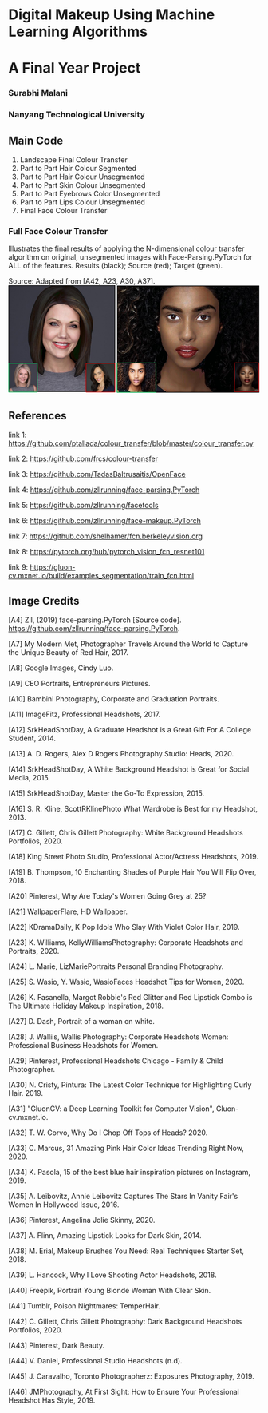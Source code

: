 # Digital Makeup Using Machine Learning Algorithms
# A Final Year Project
### Surabhi Malani
### Nanyang Technological University

## Main Code
1. Landscape Final Colour Transfer
2. Part to Part Hair Colour Segmented
3. Part to Part Hair Colour Unsegmented
4. Part to Part Skin Colour Unsegmented
5. Part to Part Eyebrows Color Unsegmented
6. Part to Part Lips Colour Unsegmented
7. Final Face Colour Transfer

### Full Face Colour Transfer 

Illustrates the final results of applying the N-dimensional colour transfer algorithm  on original, unsegmented images with Face-Parsing.PyTorch for ALL of the features. Results (black); Source (red); Target (green). 

Source: Adapted from [A42, A23, A30, A37].
![full face](full_face_makeup_transfer.png)

## References  
link 1: https://github.com/ptallada/colour_transfer/blob/master/colour_transfer.py  

link 2: https://github.com/frcs/colour-transfer

link 3: https://github.com/TadasBaltrusaitis/OpenFace

link 4: https://github.com/zllrunning/face-parsing.PyTorch

link 5: https://github.com/zllrunning/facetools

link 6: https://github.com/zllrunning/face-makeup.PyTorch

link 7: https://github.com/shelhamer/fcn.berkeleyvision.org

link 8: https://pytorch.org/hub/pytorch_vision_fcn_resnet101

link 9: https://gluon-cv.mxnet.io/build/examples_segmentation/train_fcn.html


## Image Credits

[A4] 	Zll, (2019) face-parsing.PyTorch [Source code]. https://github.com/zllrunning/face-parsing.PyTorch.

[A7] 	My Modern Met, Photographer Travels Around the World to Capture the Unique Beauty of Red Hair, 2017.

[A8] 	Google Images, Cindy Luo.

[A9] 	CEO Portraits, Entrepreneurs Pictures.

[A10] 	Bambini Photography, Corporate and Graduation Portraits.

[A11] 	ImageFitz, Professional Headshots, 2017.

[A12] 	SrkHeadShotDay, A Graduate Headshot is a Great Gift For A College Student, 2014.

[A13]	 A. D. Rogers, Alex D Rogers Photography Studio: Heads, 2020.

[A14] 	SrkHeadShotDay, A White Background Headshot is Great for Social Media, 2015.

[A15] 	SrkHeadShotDay, Master the Go-To Expression, 2015.

[A16] 	S. R. Kline,  ScottRKlinePhoto What Wardrobe is Best for my Headshot, 2013.

[A17] 	C. Gillett, Chris Gillett Photography: White Background Headshots Portfolios, 2020.

[A18] 	King Street Photo Studio, Professional Actor/Actress Headshots, 2019.

[A19] 	B. Thompson, 10 Enchanting Shades of Purple Hair You Will Flip Over, 2018.

[A20] 	Pinterest, Why Are Today's Women Going Grey at 25?

[A21] 	WallpaperFlare, HD Wallpaper.

[A22] 	KDramaDaily, K-Pop Idols Who Slay With Violet Color Hair, 2019.

[A23] 	K. Williams, KellyWilliamsPhotography: Corporate Headshots and Portraits, 2020.

[A24] 	L. Marie, LizMariePortraits Personal Branding Photography.

[A25] 	S. Wasio, Y. Wasio, WasioFaces Headshot Tips for Women, 2020.

[A26] 	K. Fasanella, Margot Robbie's Red Glitter and Red Lipstick Combo is The Ultimate Holiday Makeup Inspiration, 2018.

[A27] 	D. Dash, Portrait of a woman on white.

[A28] 	J. Walliis, Wallis Photography: Corporate Headshots Women: Professional Business Headshots for Women.

[A29] 	Pinterest, Professional Headshots Chicago - Family & Child Photographer.

[A30] 	N. Cristy, Pintura: The Latest Color Technique for Highlighting Curly Hair. 2019.

[A31] 	"GluonCV: a Deep Learning Toolkit for Computer Vision", Gluon-cv.mxnet.io.

[A32] 	T. W. Corvo, Why Do I Chop Off Tops of Heads? 2020.

[A33] 	C. Marcus, 31 Amazing Pink Hair Color Ideas Trending Right Now, 2020.

[A34] 	K. Pasola, 15 of the best blue hair inspiration pictures on Instagram, 2019.

[A35] 	A. Leibovitz, Annie Leibovitz Captures The Stars In Vanity Fair's Women In Hollywood Issue, 2016.

[A36] 	Pinterest, Angelina Jolie Skinny, 2020.

[A37] 	A. Flinn, Amazing Lipstick Looks for Dark Skin, 2014.

[A38] 	M. Erial, Makeup Brushes You Need: Real Techniques Starter Set, 2018.

[A39]  	L. Hancock, Why I Love Shooting Actor Headshots, 2018.

[A40] 	Freepik, Portrait Young Blonde Woman With Clear Skin. 

[A41] 	Tumblr, Poison Nightmares: TemperHair.

[A42] 	C. Gillett, Chris Gillett Photography: Dark Background Headshots Portfolios, 2020.

[A43]	Pinterest, Dark Beauty.

[A44] 	V. Daniel, Professional Studio Headshots (n.d).

[A45] 	J. Caravalho, Toronto Photographerz: Exposures Photography, 2019.

[A46] 	JMPhotography, At First Sight: How to Ensure Your Professional Headshot Has Style, 2019.